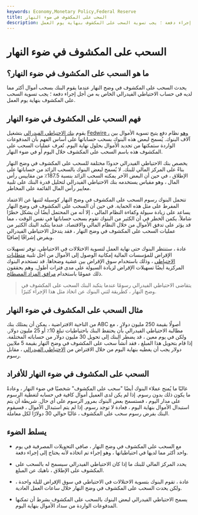 ```yaml
---
keywords: Economy,Monetary Policy,Federal Reserve
title: السحب على المكشوف في ضوء النهار
description: السحب على المكشوف في وضح النهار هو عندما يقوم البنك بسحب أموال أكثر مما لديه في حساب الاحتياطي الفيدرالي الخاص به من أجل إجراء دفعة ؛ يجب تسوية السحب على المكشوف بنهاية يوم العمل.
---
```


# السحب على المكشوف في ضوء النهار
## ما هو السحب على المكشوف في ضوء النهار؟

يحدث السحب على المكشوف في وضح النهار عندما يقوم البنك بسحب أموال أكثر مما لديه في حساب الاحتياطي الفيدرالي الخاص به من أجل إجراء دفعة ؛ يجب تسوية السحب على المكشوف بنهاية يوم العمل.

## فهم السحب على المكشوف في ضوء النهار

يقوم [بنك الاحتياطي الفيدرالي](/federalreservebank) بتشغيل [Fedwire ،](/federalreservebank) [وهو](/fedwire) نظام دفع يتيح تسوية الأموال بين آلاف البنوك. يُسمح لبعض هذه البنوك بسحب حساباتها على أساس الفهم بأن المدفوعات الواردة ستمكنها من تجديد الأموال بحلول نهاية اليوم. تُعرف عمليات السحب على المكشوف هذه باسم السحب على المكشوف خلال اليوم أو في ضوء النهار.

يخصص بنك الاحتياطي الفيدرالي حدودًا مختلفة للسحب على المكشوف في وضح النهار بناءً على المركز المالي للبنك. لا يُسمح لبعض البنوك بالسحب الزائد من حساباتها على الإطلاق ، في حين أن البعض الآخر يمكنه السحب الزائد بنسبة 187.5٪ من مقاييس رأس المال ، وهو مقياس يستخدمه بنك الاحتياطي الفيدرالي لتحليل قدرة البنك على تلبية معايير رأس المال القائمة على المخاطر.

تتحمل البنوك رسوم السحب على المكشوف في وضح النهار كوسيلة لثنيها عن الاعتماد المفرط على مثل هذه الحماية. في حين أن السحب على المكشوف في وضح النهار يساعد على زيادة سيولة وكفاءة النظام المالي ، إلا أنه من المحتمل أيضًا أن يشكل خطرًا شاملاً. يكمن الخطر في أن الكثير من البنوك تقوم بسحب حساباتها في نفس الوقت ، مما قد يؤثر على تدفق الأموال من خلال النظام المالي والاقتصاد. عندما يتكبد البنك الكثير من عمليات السحب على المكشوف في وضح النهار ، فقد يتدخل الاحتياطي الفيدرالي ويفرض إشرافًا إضافيًا.

عادة ، ستنتظر البنوك حتى نهاية العمل لتسوية الاختلالات في الاحتياطي. توفر تسهيلات الإقراض للمؤسسات المالية إمكانية الوصول إلى الأموال من أجل تلبية [متطلبات الاحتياطي](/requiredreserves) ، وذلك باستخدام سوق الإقراض بين عشية وضحاها. قد تستخدم البنوك المركزية أيضًا تسهيلات الإقراض لزيادة السيولة على مدى فترات أطول. وهم يحققون ذلك عمومًا باستخدام [مرافق المزاد المصطلح](/term-auction-facility).

> يتقاضى الاحتياطي الفيدرالي رسومًا عندما يتكبد البنك السحب على المكشوف في وضح النهار ، كطريقة لثني البنوك عن اتخاذ مثل هذا الإجراء كثيرًا.

>

## مثال السحب على المكشوف في ضوء النهار

من الناحية الافتراضية ، يمكن أن يمتلك بنك ABC أصولًا بقيمة 250 مليون دولار ، مع مطالبة الاحتياطي الفيدرالي بأن يحتفظ البنك باحتياطيات تبلغ 10٪ أو 25 مليون دولار. ولكن في يوم معين ، قد يضطر البنك إلى تحويل 30 مليون دولار من حساباته المختلفة. إذا قام بتحويل هذا المبلغ ، فقد أنشأ سحب على المكشوف في وضح النهار بقيمة 5 ملايين دولار يجب أن يغطيه بنهاية اليوم من خلال الاقتراض من [الاحتياطي الفيدرالي](/federalreservesystem) ، مقابل رسوم.

## السحب على المكشوف في ضوء النهار للأفراد

غالبًا ما يُمنح عملاء البنوك أيضًا "سحب على المكشوف" شخصيًا في ضوء النهار ، وعادةً ما يكون ذلك بدون رسوم. إذا لم يكن لدى العميل أموال كافية في حسابه لتغطية الرسوم على مدار اليوم ، فستسمح بعض البنوك بمرور الرسوم على أي حال. شريطة أن يتم استبدال الأموال بنهاية اليوم ، فعادة لا توجد رسوم. إذا لم يتم استبدال الأموال ، فسيقوم البنك بفرض رسوم سحب على المكشوف ، غالبًا حوالي 30 دولارًا لكل معاملة.

## يسلط الضوء

- مع السحب على المكشوف في وضح النهار ، صافي التحويلات المصرفية في يوم واحد أكثر مما لديها في احتياطياتها ، وهو إجراء تم اتخاذه لأنه يحتاج إلى إجراء دفعة.

- يحدد المركز المالي للبنك ما إذا كان الاحتياطي الفيدرالي سيسمح له بالسحب على المكشوف على الإطلاق ، ناهيك عن المبلغ.

- عادة ، تقوم البنوك بتسوية الاختلالات في الاحتياطي في سوق الإقراض لليلة واحدة ، ولكن يحدث السحب على المكشوف في وضح النهار خلال ساعات العمل العادية.

- يسمح الاحتياطي الفيدرالي لبعض البنوك بالسحب على المكشوف بشرط أن تمكنها المدفوعات الواردة من سداد الأموال بنهاية اليوم.

